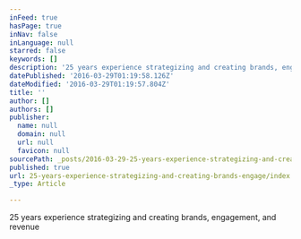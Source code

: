 ```yaml
---
inFeed: true
hasPage: true
inNav: false
inLanguage: null
starred: false
keywords: []
description: '25 years experience strategizing and creating brands, engagement, and revenue'
datePublished: '2016-03-29T01:19:58.126Z'
dateModified: '2016-03-29T01:19:57.804Z'
title: ''
author: []
authors: []
publisher:
  name: null
  domain: null
  url: null
  favicon: null
sourcePath: _posts/2016-03-29-25-years-experience-strategizing-and-creating-brands-engage.md
published: true
url: 25-years-experience-strategizing-and-creating-brands-engage/index.html
_type: Article

---
```

25 years experience strategizing and creating brands, engagement, and revenue